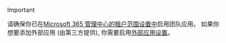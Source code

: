 > [!IMPORTANT]
> 请确保你已在[Microsoft 365 管理中心的租户范围设置中](../enable-features-office-365.md#tenant-wide-settings-in-the-microsoft-365-admin-center)启用团队应用。 如果你想要添加外部应用 (由第三方提供), 你需要启用[外部应用设置](../enable-features-office-365.md#external-apps)。
